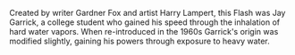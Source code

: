 Created by writer Gardner Fox and artist Harry Lampert, this Flash was Jay Garrick, a college student who gained his speed through the inhalation of hard water vapors. When re-introduced in the 1960s Garrick's origin was modified slightly, gaining his powers through exposure to heavy water.
